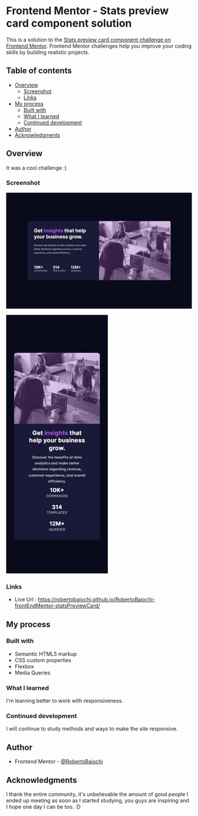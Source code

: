 # Frontend Mentor - Stats preview card component solution

This is a solution to the [Stats preview card component challenge on Frontend Mentor](https://www.frontendmentor.io/challenges/stats-preview-card-component-8JqbgoU62). Frontend Mentor challenges help you improve your coding skills by building realistic projects. 

## Table of contents

- [Overview](#overview)
  - [Screenshot](#screenshot)
  - [Links](#links)
- [My process](#my-process)
  - [Built with](#built-with)
  - [What I learned](#what-i-learned)
  - [Continued development](#continued-development)
- [Author](#author)
- [Acknowledgments](#acknowledgments)


## Overview
 It was a cool challenge :)

### Screenshot

![](./desktop.png)

![](./mobile.png)


### Links

- Live Url : https://robertobaiochi.github.io/RobertoBaiochi-frontEndMentor-statsPreviewCard/

## My process

### Built with

- Semantic HTML5 markup
- CSS custom properties
- Flexbox
- Media Queries


### What I learned

I'm learning better to work with responsiveness.

### Continued development

I will continue to study methods and ways to make the site responsive.

## Author

- Frontend Mentor - [@RobertoBaiochi](https://www.frontendmentor.io/profile/RobertoBaiochi)

## Acknowledgments

I thank the entire community, it's unbelievable the amount of good people I ended up meeting as soon as I started studying, you guys are inspiring and I hope one day I can be too. :D
